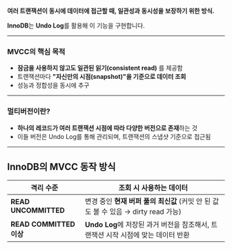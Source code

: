 
**여러 트랜잭션이 동시에 데이터에 접근할 때, 일관성과 동시성을 보장하기 위한 방식.**

**InnoDB**는 **Undo Log**를 활용해 이 기능을 구현합니다.

---

### MVCC의 핵심 목적

- **잠금을 사용하지 않고도 일관된 읽기(consistent read)** 를 제공함
- 트랜잭션마다 **"자신만의 시점(snapshot)"을 기준으로 데이터 조회**
- 성능과 정합성을 동시에 추구

---

### 멀티버전이란?

- **하나의 레코드가 여러 트랜잭션 시점에 따라 다양한 버전으로 존재**하는 것
- 이들 버전은 Undo Log를 통해 관리되며, 트랜잭션의 스냅샷 기준으로 접근됨

---

## InnoDB의 MVCC 동작 방식

| 격리 수준 | 조회 시 사용하는 데이터 |
| --- | --- |
| **READ UNCOMMITTED** | 변경 중인 **현재 버퍼 풀의 최신값** (커밋 안 된 값도 볼 수 있음 → dirty read 가능) |
| **READ COMMITTED 이상** | **Undo Log**에 저장된 과거 버전을 참조해서, 트랜잭션 시작 시점에 맞는 데이터 반환 |
